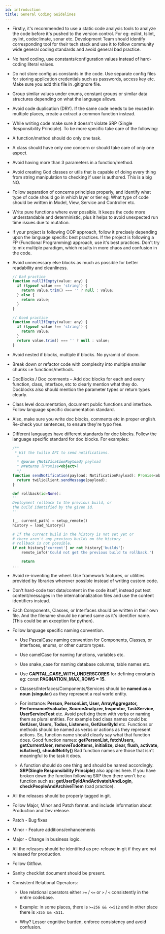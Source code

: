 ```yaml
---
id: introduction
title: General Coding Guidelines
---
```


* Firstly, it's recommended to use a static code analysis tools to analyze the code before it's pushed to the version control. For eg: eslint, tslint, pylint, codeclimate, sonar etc. Development Team should identify corresponding tool for their tech stack and use it to follow community wide general coding standards and avoid general bad practice.

* No hard coding, use constants/configuration values instead of hard-coding literal values.

* Do not store config as constants in the code. Use separate config files for storing application credentials such as passwords, access key etc. Make sure you add this file in .gitignore file.

* Group similar values under enums, constant groups or similar data structures depending on what the language allows.

* Avoid code duplication (DRY). If the same code needs to be reused in multiple places, create a extract a common function instead.

* While writing code make sure it doesn't violate SRP (Single Responsibility Principle). To be more specific take care of the following:

* A function/method should do only one task.

* A class should have only one concern or should take care of only one aspect.

* Avoid having more than 3 parameters in a function/method.

* Avoid creating God classes or utils that is capable of doing every thing from string manipulation to checking if user is authored. This is a big NO.

* Follow separation of concerns principles properly, and identify what type of code should go in which layer or tier eg: What type of code should be written in Model, View, Service and Controller etc.

* Write pure functions where ever possible. It keeps the code more understandable and deterministic, plus it helps to avoid unexpected run time issues due to mutation.

* If your project is following OOP approach, follow it precisely depending upon the language specific best practices. If the project is following a FP (Functional Programming) approach, use it's best practices. Don't try to mix multiple paradigm, which results in more chaos and confusion in the code.

* Avoid unnecessary else blocks as much as possible for better readability and cleanliness.

  ```js
  // Bad practice
  function nullIfEmpty(value: any) {
    if (typeof value === 'string') {
      return value.trim() === '' ? null : value;
    } else {
      return value;
    }
  }

  // Good practice
  function nullIfEmpty(value: any) {
    if (typeof value !== 'string') {
      return value;
    }
    return value.trim() === '' ? null : value;
  }
  ```

* Avoid nested if blocks, multiple if blocks. No pyramid of doom.

* Break down or refactor code with complexity into multiple smaller chunks i.e functions/methods.

* DocBlocks / Doc comments – Add doc blocks for each and every function, class, interface, etc to clearly mention what they do. Docblocks also should mention the parameter types or return types clearly.

* Class level documentation, document public functions and interface. Follow language specific documentation standard.

* Also, make sure you write doc blocks, comments etc in proper english. Re-check your sentences, to ensure they're typo free.

* Different languages have different standards for doc blocks. Follow the language specific standard for doc blocks. For examples:

  ```js
  /**
   * Hit the twilio API to send notifications.
    *
    * @param {NotificationPayload} payload
    * @returns {Promise<object>}
    */
  function sendNotification(payload: NotificationPayload): Promise<object> {
    return twilioClient.sendMessage(payload);
  }
  ```

  ```py
  def rollback(id=None):
  '''
  Deployment rollback to the previous build, or
  the build identified by the given id.
  '''

  (_, current_path) = setup_remote()
  history = load_history()

  # If the current build in the history is not set yet or
  # there aren't any previous builds on the history
  # rollback is not possible.
  if not history['current'] or not history['builds']:
      remote_info('Could not get the previous build to rollback.')

      return
  ...
  ```

* Avoid re-inventing the wheel. Use framework features, or utilities provided by libraries wherever possible instead of writing custom code.

* Don't hard-code text data/content in the code itself, instead put text content/messages in the internationalization files and use the content identifiers instead.

* Each Components, Classes, or Interfaces should be written in their own file. And the filename should be named same as it's identifier name. (This could be an exception for python).

* Follow language specific naming convention.

  * Use PascalCase naming convention for Components, Classes, or interfaces, enums, or other custom types.

  * Use camelCase for naming functions, variables etc.

  * Use snake_case for naming database columns, table names etc.

  * Use **CAPITAL_CASE_WITH_UNDERSCORES** for defining constants eg: const **PAGINATION_MAX_ROWS = 15**.

  * Classes/Interfaces/Components/Services should be **named as a noun (singular)** as they represent a real world entity.

  * For instance: **Person, PersonList, User, ArrayAggregator, PerformanceEvaluator, SourceAnalyzer, Inspector, TaskService,  UserServiceTest** etc.
    Avoid prefixing them with verbs or naming them as plural entities. For example bad class names could be: **GetUser, Users, Todos, Listeners, GetUserById** etc.
    Functions or methods should be named as verbs or actions as they represent actions. So, function name should clearly say what that function does.
    Good function names: **getPersonList, fetchUsers, getCurrentUser, removeTodoItems, initialize, clear, flush, activate, isActive(), shouldNotify()**
    Bad function names are those that isn't meaningful to the task it does.

  * A function should do one thing and should be named accordingly. **SRP(Single Responsibility Principle)** also applies here. If you have broken down the function following SRP then there won't be a function such as: **getUserByIdAndActivateItAndLogin**, **checkPeopleAndArchiveThem** (bad practice).

* All the releases should be properly tagged in git.

* Follow Major, Minor and Patch format. and include information about Production and Dev release.

* Patch - Bug fixes

* Minor - Feature additions/enhancements

* Major - Change in business logic.

* All the releases should be identified as pre-release in git if they are not released for production.

* Follow Gitflow.

* Sanity checklist document should be present.

* Consistent Relational Operators:

  * Use relational operators either `>=` / `<=` or `>` / `<`  consistently in the entire codebase.

  * Example: In some places, there is `>=256 && <=512` and in other place there is `>255 && <511`.

  * Why? Lesser cognitive burden, enforce consistency and avoid confusion.
